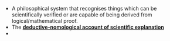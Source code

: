 - A philosophical system that recognises things which can be scientifically verified or are capable of being derived from logical/mathematical proof. 
- The **[deductive-nomological account of scientific explanation](../notes/deductive-nomological_account_of_scientific_explanation)**
- 